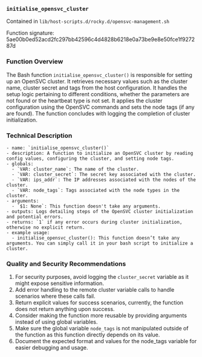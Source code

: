 ### `initialise_opensvc_cluster`

Contained in `lib/host-scripts.d/rocky.d/opensvc-management.sh`

Function signature: 5ae00b0ed52acd2fc297bb42596c4d4828b6218e0a73be9e8e50fce1f927287d

### Function Overview

The Bash function `initialise_opensvc_cluster()` is responsible for setting up an OpenSVC cluster. It retrieves necessary values such as the cluster name, cluster secret and tags from the host configuration. It handles the setup logic pertaining to different conditions, whether the parameters are not found or the heartbeat type is not set. It applies the cluster configuration using the OpenSVC commands and sets the node tags (if any are found). The function concludes with logging the completion of cluster initialization.

### Technical Description
```pandoc
- name: `initialise_opensvc_cluster()`
- description: A function to initialize an OpenSVC cluster by reading config values, configuring the cluster, and setting node tags.
- globals:
  - `VAR: cluster_name`: The name of the cluster.
  - `VAR: cluster_secret`: The secret key associated with the cluster.
  - `VAR: ips_addr`: The IP addresses associated with the nodes of the cluster.
  - `VAR: node_tags`: Tags associated with the node types in the cluster.
- arguments:
  - `$1: None`: This function doesn't take any arguments.
- outputs: Logs detailing steps of the OpenSVC cluster initialization and potential errors.
- returns: `1` if any error occurs during cluster initialization, otherwise no explicit return.
- example usage:
  - initialise_opensvc_cluster(): This function doesn’t take any arguments. You can simply call it in your bash script to initialize a cluster.
```

### Quality and Security Recommendations
1. For security purposes, avoid logging the `cluster_secret` variable as it might expose sensitive information.
2. Add error handling to the remote cluster variable calls to handle scenarios where these calls fail.
3. Return explicit values for success scenarios, currently, the function does not return anything upon success.
4. Consider making the function more reusable by providing arguments instead of using global variables.
5. Make sure the global variable `node_tags` is not manipulated outside of the function as this function directly depends on its value.
6. Document the expected format and values for the node_tags variable for easier debugging and usage.

